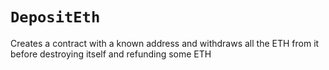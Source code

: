 # `DepositEth`

  Creates a contract with a known address and withdraws all the ETH from it
          before destroying itself and refunding some ETH






